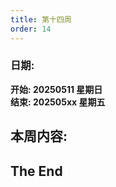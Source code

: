 ```yaml
---
title: 第十四周
order: 14
---
```


### 日期:  
**开始: 20250511 星期日**  
**结束: 202505xx 星期五**  

## 本周内容:  


## The End
